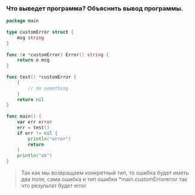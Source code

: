 ### Что выведет программа? Объяснить вывод программы.

```go
package main
 
type customError struct {
    msg string
}
 
func (e *customError) Error() string {
    return e.msg
}
 
func test() *customError {
    {
        // do something
    }
    return nil
}
 
func main() {
    var err error
    err = test()
    if err != nil {
        println("error")
        return
    }
    println("ok")
}
```
> Так как мы возвращаем конкретный тип, то ошибка будет иметь два поля, сама ошибка <nil> и тип ошибки *main.customErrorerror
> так  что результат будет error
